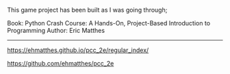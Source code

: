 This game project has been built as I was going through;

Book: Python Crash Course: A Hands-On, Project-Based Introduction to Programming
Author: Eric Matthes

--------------------------------------------------------------
https://ehmatthes.github.io/pcc_2e/regular_index/

https://github.com/ehmatthes/pcc_2e

